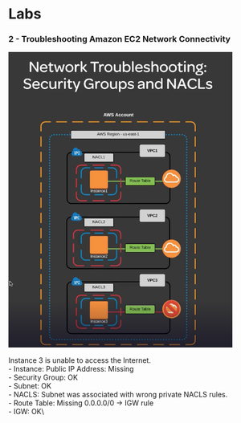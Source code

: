 # Labs

###

###

###

### 2 - Troubleshooting Amazon EC2 Network Connectivity

![](<../../.gitbook/assets/Screen Shot 2022-11-21 at 9.23.54 am.png>)

Instance 3 is unable to access the Internet.\
\- Instance: Public IP Address: Missing \
\- Security Group: OK\
\- Subnet: OK\
\- NACLS: Subnet was associated with wrong private NACLS rules.  \
\- Route Table: Missing 0.0.0.0/0 -> IGW rule \
\- IGW: OK\
